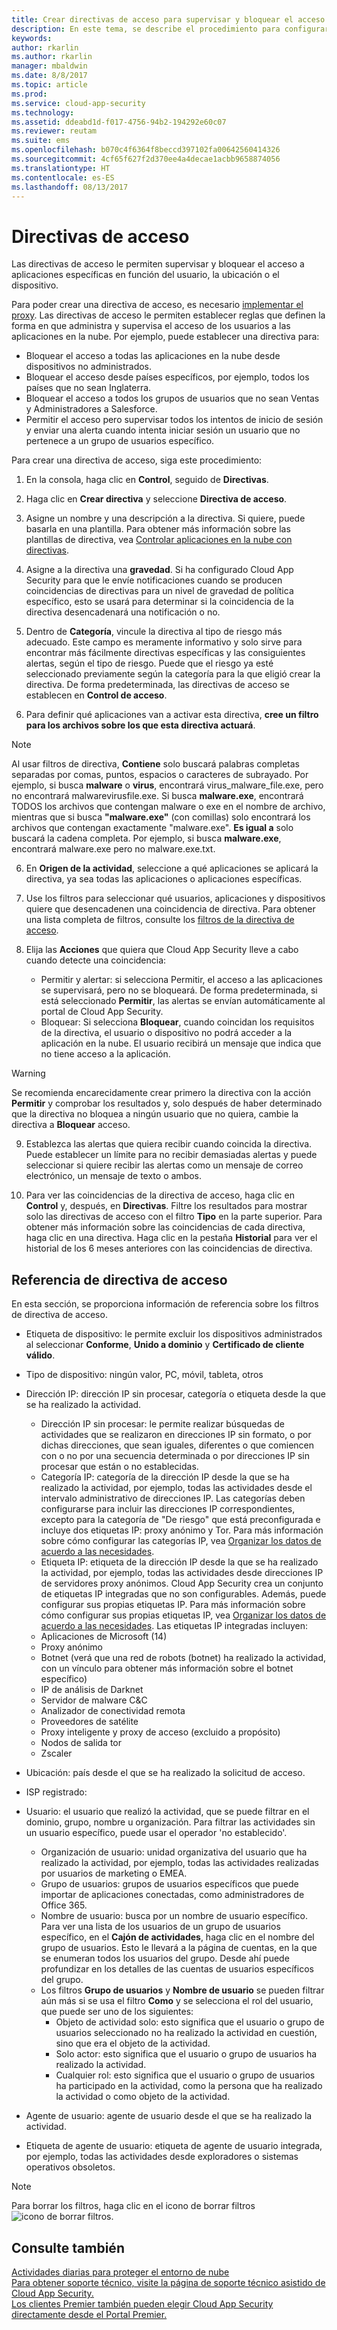 ```yaml
---
title: Crear directivas de acceso para supervisar y bloquear el acceso a las aplicaciones en la nube | Microsoft Docs
description: En este tema, se describe el procedimiento para configurar una directiva de acceso para supervisar y bloquear el acceso a las aplicaciones en la nube.
keywords: 
author: rkarlin
ms.author: rkarlin
manager: mbaldwin
ms.date: 8/8/2017
ms.topic: article
ms.prod: 
ms.service: cloud-app-security
ms.technology: 
ms.assetid: ddeabd1d-f017-4756-94b2-194292e60c07
ms.reviewer: reutam
ms.suite: ems
ms.openlocfilehash: b070c4f6364f8beccd397102fa00642560414326
ms.sourcegitcommit: 4cf65f627f2d370ee4a4decae1acbb9658874056
ms.translationtype: HT
ms.contentlocale: es-ES
ms.lasthandoff: 08/13/2017
---
```

# <a name="access-policies"></a>Directivas de acceso  
Las directivas de acceso le permiten supervisar y bloquear el acceso a aplicaciones específicas en función del usuario, la ubicación o el dispositivo.

Para poder crear una directiva de acceso, es necesario [implementar el proxy](proxy-deployment.md). Las directivas de acceso le permiten establecer reglas que definen la forma en que administra y supervisa el acceso de los usuarios a las aplicaciones en la nube.
Por ejemplo, puede establecer una directiva para:
- Bloquear el acceso a todas las aplicaciones en la nube desde dispositivos no administrados.
- Bloquear el acceso desde países específicos, por ejemplo, todos los países que no sean Inglaterra.
- Bloquear el acceso a todos los grupos de usuarios que no sean Ventas y Administradores a Salesforce.
- Permitir el acceso pero supervisar todos los intentos de inicio de sesión y enviar una alerta cuando intenta iniciar sesión un usuario que no pertenece a un grupo de usuarios específico.

Para crear una directiva de acceso, siga este procedimiento:  
  
1.  En la consola, haga clic en **Control**, seguido de **Directivas**.  
  
2.  Haga clic en **Crear directiva** y seleccione **Directiva de acceso**.  
  
3.  Asigne un nombre y una descripción a la directiva. Si quiere, puede basarla en una plantilla. Para obtener más información sobre las plantillas de directiva, vea [Controlar aplicaciones en la nube con directivas](control-cloud-apps-with-policies.md).  
  
3. Asigne a la directiva una **gravedad**. Si ha configurado Cloud App Security para que le envíe notificaciones cuando se producen coincidencias de directivas para un nivel de gravedad de política específico, esto se usará para determinar si la coincidencia de la directiva desencadenará una notificación o no.

4.  Dentro de **Categoría**, vincule la directiva al tipo de riesgo más adecuado. Este campo es meramente informativo y solo sirve para encontrar más fácilmente directivas específicas y las consiguientes alertas, según el tipo de riesgo.  Puede que el riesgo ya esté seleccionado previamente según la categoría para la que eligió crear la directiva. De forma predeterminada, las directivas de acceso se establecen en **Control de acceso**.  
  
5.  Para definir qué aplicaciones van a activar esta directiva, **cree un filtro para los archivos sobre los que esta directiva actuará**. 

 > [!NOTE] 
 > Al usar filtros de directiva, **Contiene** solo buscará palabras completas separadas por comas, puntos, espacios o caracteres de subrayado. Por ejemplo, si busca **malware** o **virus**, encontrará virus_malware_file.exe, pero no encontrará malwarevirusfile.exe. Si busca **malware.exe**, encontrará TODOS los archivos que contengan malware o exe en el nombre de archivo, mientras que si busca **"malware.exe"** (con comillas) solo encontrará los archivos que contengan exactamente "malware.exe". **Es igual a** solo buscará la cadena completa. Por ejemplo, si busca **malware.exe**, encontrará malware.exe pero no malware.exe.txt.  

6.   En **Origen de la actividad**, seleccione a qué aplicaciones se aplicará la directiva, ya sea todas las aplicaciones o aplicaciones específicas.

7. Use los filtros para seleccionar qué usuarios, aplicaciones y dispositivos quiere que desencadenen una coincidencia de directiva. Para obtener una lista completa de filtros, consulte los [filtros de la directiva de acceso](#access-policy-filters).

8.  Elija las **Acciones** que quiera que Cloud App Security lleve a cabo cuando detecte una coincidencia:
    - Permitir y alertar: si selecciona Permitir, el acceso a las aplicaciones se supervisará, pero no se bloqueará. De forma predeterminada, si está seleccionado **Permitir**, las alertas se envían automáticamente al portal de Cloud App Security. 
    - Bloquear: Si selecciona **Bloquear**, cuando coincidan los requisitos de la directiva, el usuario o dispositivo no podrá acceder a la aplicación en la nube. El usuario recibirá un mensaje que indica que no tiene acceso a la aplicación.
  
>[!WARNING]
>Se recomienda encarecidamente crear primero la directiva con la acción **Permitir** y comprobar los resultados y, solo después de haber determinado que la directiva no bloquea a ningún usuario que no quiera, cambie la directiva a **Bloquear** acceso.
  
9. Establezca las alertas que quiera recibir cuando coincida la directiva. Puede establecer un límite para no recibir demasiadas alertas y puede seleccionar si quiere recibir las alertas como un mensaje de correo electrónico, un mensaje de texto o ambos.

10. Para ver las coincidencias de la directiva de acceso, haga clic en **Control** y, después, en **Directivas**. Filtre los resultados para mostrar solo las directivas de acceso con el filtro **Tipo** en la parte superior. Para obtener más información sobre las coincidencias de cada directiva, haga clic en una directiva. Haga clic en la pestaña **Historial** para ver el historial de los 6 meses anteriores con las coincidencias de directiva.     
  
## Referencia de directiva de acceso <a name="access-policy-filters"></a>

En esta sección, se proporciona información de referencia sobre los filtros de directiva de acceso. 

- Etiqueta de dispositivo: le permite excluir los dispositivos administrados al seleccionar **Conforme**, **Unido a dominio** y **Certificado de cliente válido**.
- Tipo de dispositivo: ningún valor, PC, móvil, tableta, otros
-   Dirección IP: dirección IP sin procesar, categoría o etiqueta desde la que se ha realizado la actividad.  
    - Dirección IP sin procesar: le permite realizar búsquedas de actividades que se realizaron en direcciones IP sin formato, o por dichas direcciones, que sean iguales, diferentes o que comiencen con o no por una secuencia determinada o por direcciones IP sin procesar que están o no establecidas. 
    - Categoría IP: categoría de la dirección IP desde la que se ha realizado la actividad, por ejemplo, todas las actividades desde el intervalo administrativo de direcciones IP. Las categorías deben configurarse para incluir las direcciones IP correspondientes, excepto para la categoría de "De riesgo" que está preconfigurada e incluye dos etiquetas IP: proxy anónimo y Tor. Para más información sobre cómo configurar las categorías IP, vea [Organizar los datos de acuerdo a las necesidades](ip-tags.md).  
    - Etiqueta IP: etiqueta de la dirección IP desde la que se ha realizado la actividad, por ejemplo, todas las actividades desde direcciones IP de servidores proxy anónimos. Cloud App Security crea un conjunto de etiquetas IP integradas que no son configurables. Además, puede configurar sus propias etiquetas IP. Para más información sobre cómo configurar sus propias etiquetas IP, vea [Organizar los datos de acuerdo a las necesidades](ip-tags.md).
   Las etiquetas IP integradas incluyen:
    - Aplicaciones de Microsoft (14)
    - Proxy anónimo
    - Botnet (verá que una red de robots (botnet) ha realizado la actividad, con un vínculo para obtener más información sobre el botnet específico)
    - IP de análisis de Darknet
    - Servidor de malware C&C
    - Analizador de conectividad remota
    - Proveedores de satélite
    - Proxy inteligente y proxy de acceso (excluido a propósito)
    - Nodos de salida tor
    - Zscaler

-   Ubicación: país desde el que se ha realizado la solicitud de acceso.    

- ISP registrado: 

-   Usuario: el usuario que realizó la actividad, que se puede filtrar en el dominio, grupo, nombre u organización. Para filtrar las actividades sin un usuario específico, puede usar el operador 'no establecido'.  
    -   Organización de usuario: unidad organizativa del usuario que ha realizado la actividad, por ejemplo, todas las actividades realizadas por usuarios de marketing o EMEA.  
    -   Grupo de usuarios: grupos de usuarios específicos que puede importar de aplicaciones conectadas, como administradores de Office 365.  
    -   Nombre de usuario: busca por un nombre de usuario específico. Para ver una lista de los usuarios de un grupo de usuarios específico, en el **Cajón de actividades**, haga clic en el nombre del grupo de usuarios. Esto le llevará a la página de cuentas, en la que se enumeran todos los usuarios del grupo. Desde ahí puede profundizar en los detalles de las cuentas de usuarios específicos del grupo.
       -  Los filtros **Grupo de usuarios** y **Nombre de usuario** se pueden filtrar aún más si se usa el filtro **Como** y se selecciona el rol del usuario, que puede ser uno de los siguientes:
            - Objeto de actividad solo: esto significa que el usuario o grupo de usuarios seleccionado no ha realizado la actividad en cuestión, sino que era el objeto de la actividad.
            - Solo actor: esto significa que el usuario o grupo de usuarios ha realizado la actividad.
            - Cualquier rol: esto significa que el usuario o grupo de usuarios ha participado en la actividad, como la persona que ha realizado la actividad o como objeto de la actividad.

-   Agente de usuario: agente de usuario desde el que se ha realizado la actividad.  
  
-   Etiqueta de agente de usuario: etiqueta de agente de usuario integrada, por ejemplo, todas las actividades desde exploradores o sistemas operativos obsoletos.  
    
>[!NOTE]
> Para borrar los filtros, haga clic en el icono de borrar filtros ![icono de borrar filtros](./media/clear-filters.png).


## <a name="see-also"></a>Consulte también  
[Actividades diarias para proteger el entorno de nube](daily-activities-to-protect-your-cloud-environment.md)   
[Para obtener soporte técnico, visite la página de soporte técnico asistido de Cloud App Security.](http://support.microsoft.com/oas/default.aspx?prid=16031)   
[Los clientes Premier también pueden elegir Cloud App Security directamente desde el Portal Premier.](https://premier.microsoft.com/)  
  
  